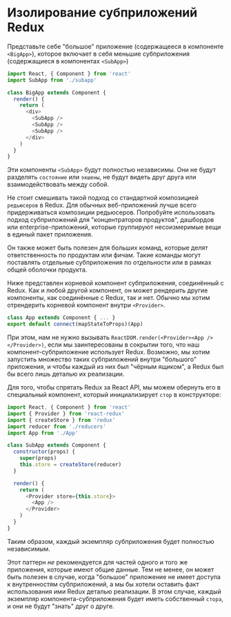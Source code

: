 # Изолирование субприложений Redux

Представьте себе "большое" приложение (содержащееся в компоненте `<BigApp>`), 
которое включает в себя меньшие субприложения (содержащиеся в компонентах `<SubApp>`)

```js
import React, { Component } from 'react'
import SubApp from './subapp'

class BigApp extends Component {
  render() {
    return (
      <div>
        <SubApp />
        <SubApp />
        <SubApp />
      </div>
    )
  }
}
```

Эти компоненты `<SubApp>` будут полностью независимы. Они не будут разделять `состояние` или `экшены`, 
не будут видеть друг друга или взаимодействовать между собой.

Не стоит смешивать такой подход со стандартной композицией `редьюсеров` в Redux.
Для обычных веб-приложений лучше всего придерживаться композиции редьюсеров.
Попробуйте использовать подход субприложений для "концентраторов продуктов", дашбордов или enterprise-приложений, которые группируют несоизмеримые вещи в единый пакет приложения. 

Он также может быть полезен для больших команд, которые делят ответственность по продуктам или фичам.
Такие команды могут поставлять отдельные субприложения по отдельности или в рамках общей оболочки продукта.

Ниже представлен корневой компонент субприложения, соединённый с Redux. 
Как и любой другой компонент, он может рендерить другие компоненты, как соединённые с Redux, так и нет.
Обычно мы хотим отрендерить корневой компонент внутри `<Provider>`.

```js
class App extends Component { ... }
export default connect(mapStateToProps)(App)
```

При этом, нам не нужно вызывать `ReactDOM.render(<Provider><App /></Provider>)`,
если мы заинтересованы в сокрытии того, что наш компонент-субприложение использует Redux.
Возможно, мы хотим запустить множество таких субприложений внутри "большого" приложения,
и чтобы каждый из них был "чёрным ящиком", а Redux был бы всего лишь деталью их реализации.

Для того, чтобы спрятать Redux за React API, мы можем обернуть его в специальный компонент,
который инициализирует `стор` в конструкторе:

```js
import React, { Component } from 'react'
import { Provider } from 'react-redux'
import { createStore } from 'redux'
import reducer from './reducers'
import App from './App'

class SubApp extends Component {
  constructor(props) {
    super(props)
    this.store = createStore(reducer)
  }

  render() {
    return (
      <Provider store={this.store}>
        <App />
      </Provider>
    )
  }
}
```

Таким образом, каждый экземпляр субприложения будет полностью независимым.

Этот паттерн *не* рекомендуется для частей одного и того же приложения, которые имеют общие данные.
Тем не менее, он может быть полезен в случае, когда "большое" приложение не имеет доступа к внутренностям субприложений,
а мы бы хотели оставить факт использования ими Redux  деталью реализации.
В этом случае, каждый экземпляр компонента-субприложения будет иметь собственный `стора`, и они не будут "знать" друг о друге.

